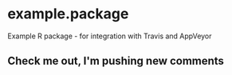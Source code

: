 # example.package
Example R package - for integration with Travis and AppVeyor

## Check me out, I'm pushing new comments
